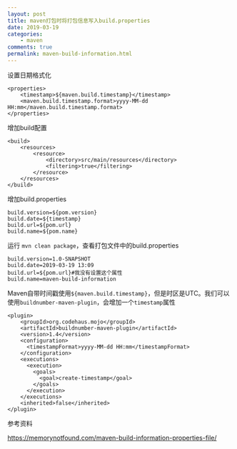 ```yaml
---
layout: post
title: maven打包时将打包信息写入build.properties
date: 2019-03-19
categories:
    - maven
comments: true
permalink: maven-build-information.html
---
```


设置日期格式化

```
<properties>
	<timestamp>${maven.build.timestamp}</timestamp>
	<maven.build.timestamp.format>yyyy-MM-dd HH:mm</maven.build.timestamp.format>
</properties>
```

增加build配置

```
<build>
	<resources>
		<resource>
			<directory>src/main/resources</directory>
			<filtering>true</filtering>
		</resource>
	</resources>
</build>
```

增加build.properties

```
build.version=${pom.version}
build.date=${timestamp}
build.url=${pom.url}
build.name=${pom.name}
```
运行 `mvn clean package`，查看打包文件中的build.properties

```
build.version=1.0-SNAPSHOT
build.date=2019-03-19 13:09
build.url=${pom.url}#我没有设置这个属性
build.name=maven-build-information
```
Maven自带时间戳使用`${maven.build.timestamp}`，但是时区是UTC。我们可以使用`buildnumber-maven-plugin`，会增加一个`timestamp`属性

```
<plugin>
	<groupId>org.codehaus.mojo</groupId>
	<artifactId>buildnumber-maven-plugin</artifactId>
	<version>1.4</version>
	<configuration>
	  <timestampFormat>yyyy-MM-dd HH:mm</timestampFormat>
	</configuration>
	<executions>
	  <execution>
		<goals>
		  <goal>create-timestamp</goal>
		</goals>
	  </execution>
	</executions>
	<inherited>false</inherited>
</plugin>
```

参考资料

https://memorynotfound.com/maven-build-information-properties-file/
